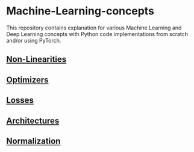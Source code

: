 # Machine-Learning-concepts
This repository contains explanation for various Machine Learning and Deep Learning concepts with Python code implementations from scratch and/or using PyTorch.  

## [Non-Linearities](non-linearities)

## [Optimizers](optimizers)

## [Losses](losses)

## [Architectures](architectures)

## [Normalization](normalization)
